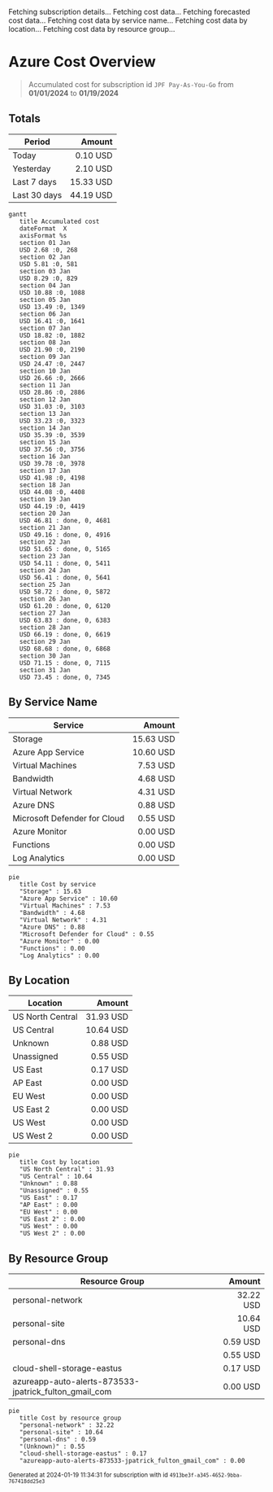 Fetching subscription details...
Fetching cost data...
Fetching forecasted cost data...
Fetching cost data by service name...
Fetching cost data by location...
Fetching cost data by resource group...
# Azure Cost Overview

> Accumulated cost for subscription id `JPF Pay-As-You-Go` from **01/01/2024** to **01/19/2024**

## Totals

|Period|Amount|
|---|---:|
|Today|0.10 USD|
|Yesterday|2.10 USD|
|Last 7 days|15.33 USD|
|Last 30 days|44.19 USD|

```mermaid
gantt
   title Accumulated cost
   dateFormat  X
   axisFormat %s
   section 01 Jan
   USD 2.68 :0, 268
   section 02 Jan
   USD 5.81 :0, 581
   section 03 Jan
   USD 8.29 :0, 829
   section 04 Jan
   USD 10.88 :0, 1088
   section 05 Jan
   USD 13.49 :0, 1349
   section 06 Jan
   USD 16.41 :0, 1641
   section 07 Jan
   USD 18.82 :0, 1882
   section 08 Jan
   USD 21.90 :0, 2190
   section 09 Jan
   USD 24.47 :0, 2447
   section 10 Jan
   USD 26.66 :0, 2666
   section 11 Jan
   USD 28.86 :0, 2886
   section 12 Jan
   USD 31.03 :0, 3103
   section 13 Jan
   USD 33.23 :0, 3323
   section 14 Jan
   USD 35.39 :0, 3539
   section 15 Jan
   USD 37.56 :0, 3756
   section 16 Jan
   USD 39.78 :0, 3978
   section 17 Jan
   USD 41.98 :0, 4198
   section 18 Jan
   USD 44.08 :0, 4408
   section 19 Jan
   USD 44.19 :0, 4419
   section 20 Jan
   USD 46.81 : done, 0, 4681
   section 21 Jan
   USD 49.16 : done, 0, 4916
   section 22 Jan
   USD 51.65 : done, 0, 5165
   section 23 Jan
   USD 54.11 : done, 0, 5411
   section 24 Jan
   USD 56.41 : done, 0, 5641
   section 25 Jan
   USD 58.72 : done, 0, 5872
   section 26 Jan
   USD 61.20 : done, 0, 6120
   section 27 Jan
   USD 63.83 : done, 0, 6383
   section 28 Jan
   USD 66.19 : done, 0, 6619
   section 29 Jan
   USD 68.68 : done, 0, 6868
   section 30 Jan
   USD 71.15 : done, 0, 7115
   section 31 Jan
   USD 73.45 : done, 0, 7345
```

## By Service Name

|Service|Amount|
|---|---:|
|Storage|15.63 USD|
|Azure App Service|10.60 USD|
|Virtual Machines|7.53 USD|
|Bandwidth|4.68 USD|
|Virtual Network|4.31 USD|
|Azure DNS|0.88 USD|
|Microsoft Defender for Cloud|0.55 USD|
|Azure Monitor|0.00 USD|
|Functions|0.00 USD|
|Log Analytics|0.00 USD|

```mermaid
pie
   title Cost by service
   "Storage" : 15.63
   "Azure App Service" : 10.60
   "Virtual Machines" : 7.53
   "Bandwidth" : 4.68
   "Virtual Network" : 4.31
   "Azure DNS" : 0.88
   "Microsoft Defender for Cloud" : 0.55
   "Azure Monitor" : 0.00
   "Functions" : 0.00
   "Log Analytics" : 0.00
```

## By Location

|Location|Amount|
|---|---:|
|US North Central|31.93 USD|
|US Central|10.64 USD|
|Unknown|0.88 USD|
|Unassigned|0.55 USD|
|US East|0.17 USD|
|AP East|0.00 USD|
|EU West|0.00 USD|
|US East 2|0.00 USD|
|US West|0.00 USD|
|US West 2|0.00 USD|

```mermaid
pie
   title Cost by location
   "US North Central" : 31.93
   "US Central" : 10.64
   "Unknown" : 0.88
   "Unassigned" : 0.55
   "US East" : 0.17
   "AP East" : 0.00
   "EU West" : 0.00
   "US East 2" : 0.00
   "US West" : 0.00
   "US West 2" : 0.00
```

## By Resource Group

|Resource Group|Amount|
|---|---:|
|personal-network|32.22 USD|
|personal-site|10.64 USD|
|personal-dns|0.59 USD|
||0.55 USD|
|cloud-shell-storage-eastus|0.17 USD|
|azureapp-auto-alerts-873533-jpatrick_fulton_gmail_com|0.00 USD|

```mermaid
pie
   title Cost by resource group
   "personal-network" : 32.22
   "personal-site" : 10.64
   "personal-dns" : 0.59
   "(Unknown)" : 0.55
   "cloud-shell-storage-eastus" : 0.17
   "azureapp-auto-alerts-873533-jpatrick_fulton_gmail_com" : 0.00
```

<sup>Generated at 2024-01-19 11:34:31 for subscription with id `4913be3f-a345-4652-9bba-767418dd25e3`</sup>
